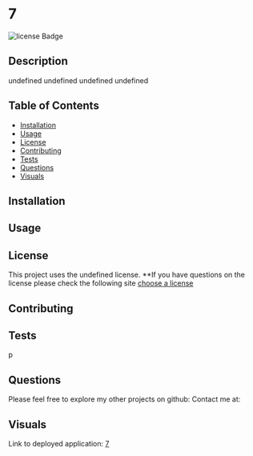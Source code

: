 # 7
  ![license Badge](https://img.shields.io/badge/license-"+`${license}`+"-blueviolet.svg)
## Description

undefined
undefined
undefined
undefined
## Table of Contents
- [Installation](#installation)
- [Usage](#usage)
- [License](#license)
- [Contributing](#contributing)
- [Tests](#tests)
- [Questions](#questions)
- [Visuals](#visuals)
## Installation

## Usage

## License
  
  This project uses the undefined license. 
  **If you have questions on the license please check the following site [choose a license](www.google.com)
## Contributing

## Tests
p
## Questions
Please feel free to explore my other projects on github: [](https://www.github.com/)
Contact me at: 
## Visuals
Link to deployed application:
[7]()
